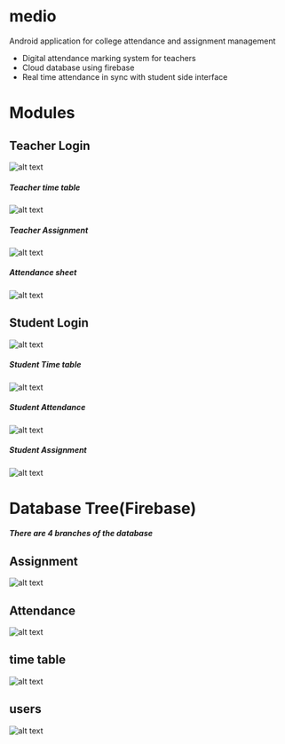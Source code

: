 # medio
Android application for college attendance and assignment management

- Digital attendance marking system for teachers
- Cloud database using firebase
- Real time attendance in sync with student side interface
# Modules
## Teacher Login
![alt text](https://github.com/theHarshit1/medio/blob/master/Screenshot_1525764555.png)

##### Teacher time table
![alt text](https://github.com/theHarshit1/medio/blob/master/Screenshot_1525764594.png)
##### Teacher Assignment
![alt text](https://github.com/theHarshit1/medio/blob/master/Screenshot_1525764631.png)
##### Attendance sheet
![alt text](https://github.com/theHarshit1/medio/blob/master/Screenshot_20180508-155839.png)

## Student Login
![alt text](https://github.com/theHarshit1/medio/blob/master/Screenshot_1525771455.png)

##### Student Time table
![alt text](https://github.com/theHarshit1/medio/blob/master/Screenshot_1525771420.png)
##### Student Attendance
![alt text](https://github.com/theHarshit1/medio/blob/master/Screenshot_1525771414.png)
##### Student Assignment
![alt text](https://github.com/theHarshit1/medio/blob/master/Screenshot_1525771424.png)

# Database Tree(Firebase)
##### There are 4 branches of the database

## Assignment
![alt text](https://github.com/theHarshit1/medio/blob/master/dbsample1.JPG)

## Attendance
![alt text](https://github.com/theHarshit1/medio/blob/master/dbsample2.JPG)

## time table
![alt text](https://github.com/theHarshit1/medio/blob/master/dbsample3.JPG)

## users
![alt text](https://github.com/theHarshit1/medio/blob/master/dbsample4.JPG)
